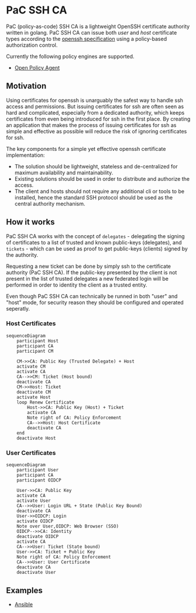 # PaC SSH CA

PaC (policy-as-code) SSH CA is a lightweight OpenSSH certificate authority written in golang.
PaC SSH CA can issue both _user_ and _host_ certificate types according to the [openssh specification](https://cvsweb.openbsd.org/src/usr.bin/ssh/PROTOCOL.certkeys?rev=1.8) using a policy-based authorization control.

Currently the following policy engines are supported.

- [Open Policy Agent](https://www.openpolicyagent.org/)

## Motivation

Using certificates for openssh is unarguably the safest way to handle ssh access and permissions.
But issuing certificates for ssh are often seen as hard and complicated, especially from a dedicated authority, which keeps certificates from even being introduced for ssh in the first place.
By creating an application that makes the process of issuing certificates for ssh as simple and effective as possible will reduce the risk of ignoring certificates for ssh.

The key components for a simple yet effective openssh certificate implementation:

- The solution should be lightweight, stateless and de-centralized for maximum availability and maintainability.
- Existing solutions should be used in order to distribute and authorize the access.
- The client and hosts should not require any additional cli or tools to be installed, hence the standard SSH protocol should be used as the central authority mechanism.

## How it works

PaC SSH CA works with the concept of `delegates` - delegating the signing of certificates to a list of trusted and known public-keys (delegates), and `tickets` - which can be used as proof to get public-keys (clients) signed by the authority.

Requesting a new ticket can be done by simply ssh to the certificate authority (PaC SSH CA). If the public-key presented by the client is not present in the list of trusted delegates a new federated login will be performed in order to identity the client as a trusted entity.

Even though PaC SSH CA can technically be runned in both "user" and "host" mode, for security reason they should be configured and operated seperatly.

### Host Certificates

```mermaid
sequenceDiagram
    participant Host
    participant CA
    participant CM

    CM->>CA: Public Key (Trusted Delegate) + Host
    activate CM
    activate CA
    CA-->>CM: Ticket (Host bound)
    deactivate CA
    CM->>Host: Ticket
    deactivate CM
    activate Host
    loop Renew Certificate
        Host->>CA: Public Key (Host) + Ticket
        activate CA
        Note right of CA: Policy Enforcement
        CA-->>Host: Host Certificate
        deactivate CA
    end
    deactivate Host
```

### User Certificates

```mermaid
sequenceDiagram
    participant User
    participant CA
    participant OIDCP

    User->>CA: Public Key
    activate CA
    activate User
    CA-->>User: Login URL + State (Public Key Bound)
    deactivate CA
    User->>OIDCP: Login
    activate OIDCP
    Note over User,OIDCP: Web Browser (SSO)
    OIDCP-->>CA: Identity
    deactivate OIDCP
    activate CA
    CA-->>User: Ticket (State bound)
    User->>CA: Ticket + Public Key
    Note right of CA: Policy Enforcement
    CA-->>User: User Certificate
    deactivate CA
    deactivate User
```

## Examples

- [Ansible](examples/ansible/README.md)